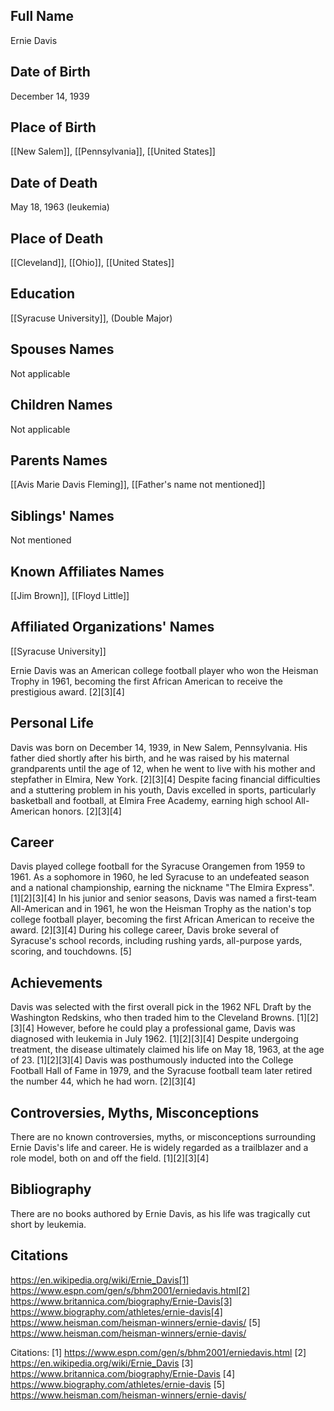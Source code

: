 ## Full Name
Ernie Davis

## Date of Birth
December 14, 1939

## Place of Birth
[[New Salem]], [[Pennsylvania]], [[United States]]

## Date of Death
May 18, 1963 (leukemia)

## Place of Death
[[Cleveland]], [[Ohio]], [[United States]]

## Education
[[Syracuse University]], (Double Major)

## Spouses Names
Not applicable

## Children Names
Not applicable

## Parents Names
[[Avis Marie Davis Fleming]], [[Father's name not mentioned]]

## Siblings' Names
Not mentioned

## Known Affiliates Names
[[Jim Brown]], [[Floyd Little]]

## Affiliated Organizations' Names
[[Syracuse University]]

Ernie Davis was an American college football player who won the Heisman Trophy in 1961, becoming the first African American to receive the prestigious award. [2][3][4]

## Personal Life
Davis was born on December 14, 1939, in New Salem, Pennsylvania. His father died shortly after his birth, and he was raised by his maternal grandparents until the age of 12, when he went to live with his mother and stepfather in Elmira, New York. [2][3][4] Despite facing financial difficulties and a stuttering problem in his youth, Davis excelled in sports, particularly basketball and football, at Elmira Free Academy, earning high school All-American honors. [2][3][4]

## Career
Davis played college football for the Syracuse Orangemen from 1959 to 1961. As a sophomore in 1960, he led Syracuse to an undefeated season and a national championship, earning the nickname "The Elmira Express". [1][2][3][4] In his junior and senior seasons, Davis was named a first-team All-American and in 1961, he won the Heisman Trophy as the nation's top college football player, becoming the first African American to receive the award. [2][3][4] During his college career, Davis broke several of Syracuse's school records, including rushing yards, all-purpose yards, scoring, and touchdowns. [5]

## Achievements
Davis was selected with the first overall pick in the 1962 NFL Draft by the Washington Redskins, who then traded him to the Cleveland Browns. [1][2][3][4] However, before he could play a professional game, Davis was diagnosed with leukemia in July 1962. [1][2][3][4] Despite undergoing treatment, the disease ultimately claimed his life on May 18, 1963, at the age of 23. [1][2][3][4] Davis was posthumously inducted into the College Football Hall of Fame in 1979, and the Syracuse football team later retired the number 44, which he had worn. [2][3][4]

## Controversies, Myths, Misconceptions
There are no known controversies, myths, or misconceptions surrounding Ernie Davis's life and career. He is widely regarded as a trailblazer and a role model, both on and off the field. [1][2][3][4]

## Bibliography
There are no books authored by Ernie Davis, as his life was tragically cut short by leukemia.

## Citations 
https://en.wikipedia.org/wiki/Ernie_Davis[1] https://www.espn.com/gen/s/bhm2001/erniedavis.html[2] https://www.britannica.com/biography/Ernie-Davis[3] https://www.biography.com/athletes/ernie-davis[4] https://www.heisman.com/heisman-winners/ernie-davis/
[5] https://www.heisman.com/heisman-winners/ernie-davis/

Citations:
[1] https://www.espn.com/gen/s/bhm2001/erniedavis.html
[2] https://en.wikipedia.org/wiki/Ernie_Davis
[3] https://www.britannica.com/biography/Ernie-Davis
[4] https://www.biography.com/athletes/ernie-davis
[5] https://www.heisman.com/heisman-winners/ernie-davis/